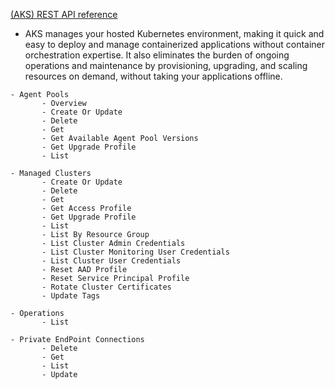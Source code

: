 
[(AKS) REST API reference](https://docs.microsoft.com/en-us/rest/api/aks/)

- AKS manages your hosted Kubernetes environment, making it quick and easy to deploy and manage      containerized applications without container orchestration expertise. It also eliminates the burden of ongoing operations and maintenance by provisioning, upgrading, and scaling resources on demand, without taking your applications offline.

```
- Agent Pools
       - Overview
       - Create Or Update
       - Delete
       - Get
       - Get Available Agent Pool Versions
       - Get Upgrade Profile
       - List

- Managed Clusters
       - Create Or Update
       - Delete
       - Get
       - Get Access Profile
       - Get Upgrade Profile
       - List
       - List By Resource Group
       - List Cluster Admin Credentials
       - List Cluster Monitoring User Credentials
       - List Cluster User Credentials
       - Reset AAD Profile
       - Reset Service Principal Profile
       - Rotate Cluster Certificates
       - Update Tags

- Operations 
       - List

- Private EndPoint Connections
       - Delete
       - Get
       - List
       - Update
```